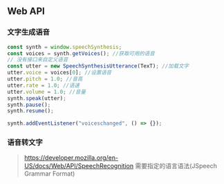## Web API

### 文字生成语音

```ts
const synth = window.speechSynthesis;
const voices = synth.getVoices(); //获取可用的语音
// 没有接口来自定义语音
const utter = new SpeechSynthesisUtterance(TexT); //加载文字
utter.voice = voices[0]; //设置语音
utter.pitch = 1.0; //音高
utter.rate = 1.0; //语速
utter.volume = 1.0; //音量
synth.speak(utter);
synth.pause();
synth.resume();

synth.addEventListener("voiceschanged", () => {});
```

### 语音转文字

> https://developer.mozilla.org/en-US/docs/Web/API/SpeechRecognition
> 需要指定的语言语法(JSpeech Grammar Format)
